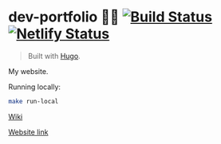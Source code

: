 # dev-portfolio 👨‍💻 [![Build Status](https://travis-ci.org/endormi/dev-portfolio.svg?branch=master)](https://travis-ci.org/endormi/dev-portfolio) [![Netlify Status](https://api.netlify.com/api/v1/badges/bea2cf2f-3454-4562-8740-5bd0476564ba/deploy-status)](https://app.netlify.com/sites/endormi-portfolio/deploys)

> Built with [Hugo](https://gohugo.io/).

My website.

Running locally:

```sh
make run-local
```

[Wiki](https://github.com/endormi/dev-portfolio/wiki)

[Website link](https://endormi.io/)

